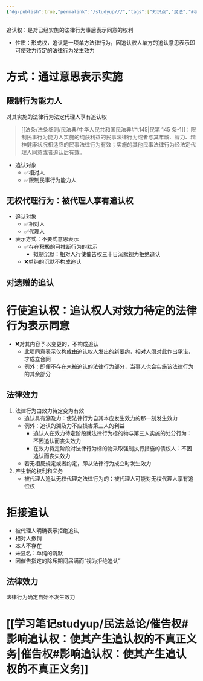 ```yaml
---
{"dg-publish":true,"permalink":"/studyup///","tags":["知识点","民法","#权利","#民法权利"]}
---
```


追认权：是对已经实施的法律行为事后表示同意的权利
- 性质：形成权，追认是一项单方法律行为，因追认权人单方的追认意思表示即可使效力待定的法律行为发生效力
# 方式：通过意思表示实施
## 限制行为能力人
对其实施的法律行为法定代理人享有追认权
> [[法条/法条细则/民法典/中华人民共和国民法典#^t145\|民第 145 条-1]]：限制民事行为能力人实施的纯获利益的民事法律行为或者与其年龄、智力、精神健康状况相适应的民事法律行为有效；实施的其他民事法律行为经法定代理人同意或者追认后有效。
- 追认对象
	- ✅相对人
	- ✅限制民事行为能力人
## 无权代理行为：被代理人享有追认权
- 追认对象
	- ✅相对人
	- ✅代理人
- 表示方式：不要式意思表示
	- ✅存在积极的可推断行为的默示
		- 拟制沉默：相对人行使催告权三十日沉默视为拒绝追认
	- ❌单纯的沉默不构成追认
## 对遗赠的追认

# 行使追认权：追认权人对效力待定的法律行为表示同意
- ❌对其内容予以变更的，不构成追认
	- 此项同意表示仅构成由追认权人发出的新要约，相对人须对此作出承诺，才成立合同
	- 例外：即便不存在未被追认的法律行为部分，当事人也会实施该法律行为的其余部分
## 法律效力
1. 法律行为由效力待定变为有效
	- 追认具有溯及力：使法律行为自其本应发生效力的那一刻发生效力
	- 例外：追认的溯及力不应损害第三人的利益
		- 追认人在效力待定阶段就法律行为标的物与第三人实施的处分行为：不因追认而丧失效力
		- 在效力待定阶段对法律行为标的物采取强制执行措施的债权人：不因追认而丧失效力
	- 若无相反规定或者约定，即从法律行为成立时发生效力
2. 产生新的权利和义务
	- 被代理人追认无权代理之法律行为的：被代理人可能对无权代理人享有追偿权
# 拒接追认
- 被代理人明确表示拒绝追认
- 相对人撤销
- 本人不存在
- 未显名：单纯的沉默
- 因催告指定的除斥期间届满而“视为拒绝追认”
## 法律效力
法律行为确定自始不发生效力
# [[学习笔记studyup/民法总论/催告权#影响追认权：使其产生追认权的不真正义务\|催告权#影响追认权：使其产生追认权的不真正义务]]